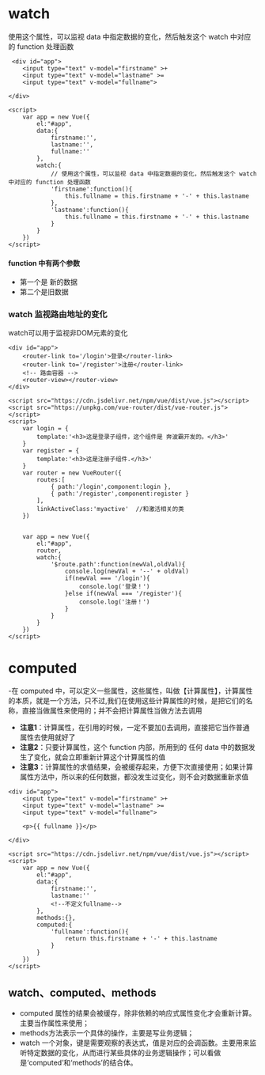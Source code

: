 # watch
使用这个属性，可以监视 data 中指定数据的变化，然后触发这个 watch 中对应的 function 处理函数
```
 <div id="app">
    <input type="text" v-model="firstname" >+
    <input type="text" v-model="lastname" >=
    <input type="text" v-model="fullname">

</div>

<script>
    var app = new Vue({
        el:"#app",
        data:{
            firstname:'',
            lastname:'',
            fullname:''
        },
        watch:{
            // 使用这个属性，可以监视 data 中指定数据的变化，然后触发这个 watch 中对应的 function 处理函数
            'firstname':function(){
                this.fullname = this.firstname + '-' + this.lastname 
            },
            'lastname':function(){
                this.fullname = this.firstname + '-' + this.lastname 
            }
        }
    })
</script>
```
#### function 中有两个参数
- 第一个是 新的数据
- 第二个是旧数据

### watch 监视路由地址的变化
watch可以用于监视非DOM元素的变化
```
<div id="app">
    <router-link to='/login'>登录</router-link>
    <router-link to='/register'>注册</router-link>
    <!-- 路由容器 -->
    <router-view></router-view>
</div>

<script src="https://cdn.jsdelivr.net/npm/vue/dist/vue.js"></script>
<script src="https://unpkg.com/vue-router/dist/vue-router.js"></script>
<script>
    var login = {
        template:'<h3>这是登录子组件，这个组件是 奔波霸开发的。</h3>'
    }
    var register = {
        template:'<h3>这是注册子组件.</h3>'
    }
    var router = new VueRouter({
        routes:[
            { path:'/login',component:login },
            { path:'/register',component:register }
        ],
        linkActiveClass:'myactive'  //和激活相关的类
    })


    var app = new Vue({
        el:"#app",
        router,
        watch:{
            '$route.path':function(newVal,oldVal){
                console.log(newVal + '--' + oldVal)
                if(newVal === '/login'){
                    console.log('登录！')
                }else if(newVal === '/register'){
                    console.log('注册！')
                }
            }
        }
    })
</script>
```

# computed
-在 computed 中，可以定义一些属性，这些属性，叫做【计算属性】，计算属性的本质，就是一个方法，只不过,我们在使用这些计算属性的时候，是把它们的名称，直接当做属性来使用的；并不会把计算属性当做方法去调用

- **注意1**：计算属性，在引用的时候，一定不要加()去调用，直接把它当作普通 属性去使用就好了
- **注意2**：只要计算属性，这个 function 内部，所用到的 任何 data 中的数据发生了变化，就会立即重新计算这个计算属性的值
- **注意3**：计算属性的求值结果，会被缓存起来，方便下次直接使用；如果计算属性方法中，所以来的任何数据，都没发生过变化，则不会对数据重新求值

```
<div id="app">
    <input type="text" v-model="firstname" >+
    <input type="text" v-model="lastname" >=
    <input type="text" v-model="fullname">

    <p>{{ fullname }}</p>

</div>

<script src="https://cdn.jsdelivr.net/npm/vue/dist/vue.js"></script>
<script>
    var app = new Vue({
        el:"#app",
        data:{
            firstname:'',
            lastname:''
            <!--不定义fullname-->
        },
        methods:{},
        computed:{
            'fullname':function(){
                return this.firstname + '-' + this.lastname
            }
        }
    })
</script>

```

## watch、computed、methods
- computed 属性的结果会被缓存，除非依赖的响应式属性变化才会重新计算。主要当作属性来使用；
- methods方法表示一个具体的操作，主要是写业务逻辑；
- watch 一个对象，键是需要观察的表达式，值是对应的会调函数。主要用来监听特定数据的变化，从而进行某些具体的业务逻辑操作；可以看做是‘computed’和‘methods’的结合体。
